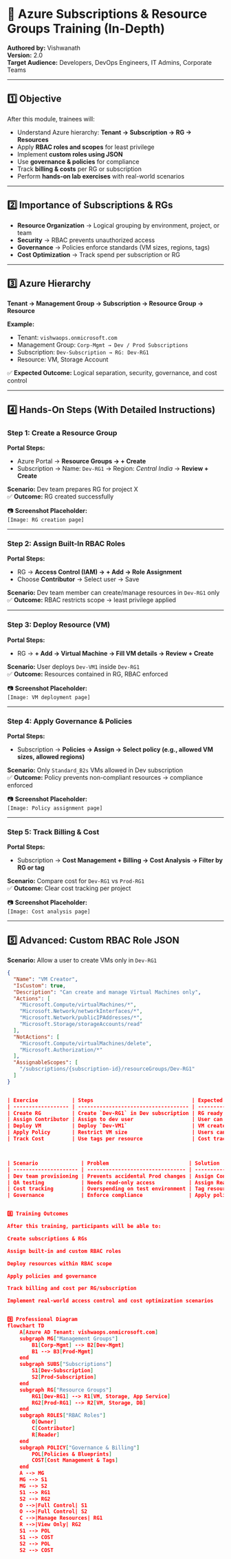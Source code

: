# 📘 Azure Subscriptions & Resource Groups Training (In-Depth)

**Authored by:** Vishwanath  
**Version:** 2.0  
**Target Audience:** Developers, DevOps Engineers, IT Admins, Corporate Teams  

---

## 1️⃣ Objective
After this module, trainees will:

- Understand Azure hierarchy: **Tenant → Subscription → RG → Resources**  
- Apply **RBAC roles and scopes** for least privilege  
- Implement **custom roles using JSON**  
- Use **governance & policies** for compliance  
- Track **billing & costs** per RG or subscription  
- Perform **hands-on lab exercises** with real-world scenarios  

---

## 2️⃣ Importance of Subscriptions & RGs
- **Resource Organization** → Logical grouping by environment, project, or team  
- **Security** → RBAC prevents unauthorized access  
- **Governance** → Policies enforce standards (VM sizes, regions, tags)  
- **Cost Optimization** → Track spend per subscription or RG  

---

## 3️⃣ Azure Hierarchy
**Tenant → Management Group → Subscription → Resource Group → Resource**


**Example:**  
- Tenant: `vishwaops.onmicrosoft.com`  
- Management Group: `Corp-Mgmt → Dev / Prod Subscriptions`  
- Subscription: `Dev-Subscription → RG: Dev-RG1`  
- Resource: VM, Storage Account  

✅ **Expected Outcome:** Logical separation, security, governance, and cost control  

---

## 4️⃣ Hands-On Steps (With Detailed Instructions)

### Step 1: Create a Resource Group
**Portal Steps:**
- Azure Portal → **Resource Groups → + Create**  
- Subscription → Name: `Dev-RG1` → Region: *Central India* → **Review + Create**  

**Scenario:** Dev team prepares RG for project X  
✅ **Outcome:** RG created successfully  

📷 **Screenshot Placeholder:**  
`[Image: RG creation page]`

---

### Step 2: Assign Built-In RBAC Roles
**Portal Steps:**
- RG → **Access Control (IAM) → + Add → Role Assignment**  
- Choose **Contributor** → Select user → Save  

**Scenario:** Dev team member can create/manage resources in `Dev-RG1` only  
✅ **Outcome:** RBAC restricts scope → least privilege applied  

---

### Step 3: Deploy Resource (VM)
**Portal Steps:**
- RG → **+ Add → Virtual Machine → Fill VM details → Review + Create**  

**Scenario:** User deploys `Dev-VM1` inside `Dev-RG1`  
✅ **Outcome:** Resources contained in RG, RBAC enforced  

📷 **Screenshot Placeholder:**  
`[Image: VM deployment page]`

---

### Step 4: Apply Governance & Policies
**Portal Steps:**
- Subscription → **Policies → Assign → Select policy (e.g., allowed VM sizes, allowed regions)**  

**Scenario:** Only `Standard_B2s` VMs allowed in Dev subscription  
✅ **Outcome:** Policy prevents non-compliant resources → compliance enforced  

📷 **Screenshot Placeholder:**  
`[Image: Policy assignment page]`

---

### Step 5: Track Billing & Cost
**Portal Steps:**
- Subscription → **Cost Management + Billing → Cost Analysis → Filter by RG or tag**  

**Scenario:** Compare cost for `Dev-RG1` vs `Prod-RG1`  
✅ **Outcome:** Clear cost tracking per project  

📷 **Screenshot Placeholder:**  
`[Image: Cost analysis page]`

---

## 5️⃣ Advanced: Custom RBAC Role JSON

**Scenario:** Allow a user to create VMs only in `Dev-RG1`

```json
{
  "Name": "VM Creator",
  "IsCustom": true,
  "Description": "Can create and manage Virtual Machines only",
  "Actions": [
    "Microsoft.Compute/virtualMachines/*",
    "Microsoft.Network/networkInterfaces/*",
    "Microsoft.Network/publicIPAddresses/*",
    "Microsoft.Storage/storageAccounts/read"
  ],
  "NotActions": [
    "Microsoft.Compute/virtualMachines/delete",
    "Microsoft.Authorization/*"
  ],
  "AssignableScopes": [
    "/subscriptions/{subscription-id}/resourceGroups/Dev-RG1"
  ]
}


| Exercise           | Steps                                | Expected Outcome                            |
| ------------------ | ------------------------------------ | ------------------------------------------- |
| Create RG          | Create `Dev-RG1` in Dev subscription | RG ready for resources                      |
| Assign Contributor | Assign to dev user                   | User can create/manage resources only in RG |
| Deploy VM          | Deploy `Dev-VM1`                     | VM created inside RG only                   |
| Apply Policy       | Restrict VM size                     | Users cannot create non-compliant VMs       |
| Track Cost         | Use tags per resource                | Cost tracked per RG/project                 |



| Scenario              | Problem                          | Solution                       | Outcome                                       |
| --------------------- | -------------------------------- | ------------------------------ | --------------------------------------------- |
| Dev team provisioning | Prevents accidental Prod changes | Assign Contributor at Dev-RG   | Devs can deploy resources safely              |
| QA testing            | Needs read-only access           | Assign Reader at subscription  | QA can view resources but not modify          |
| Cost tracking         | Overspending on test environment | Tag resources per project      | Cost per project visible, budget enforced     |
| Governance            | Enforce compliance               | Apply policies at subscription | Non-compliant resources blocked automatically |


8️⃣ Training Outcomes

After this training, participants will be able to:

Create subscriptions & RGs

Assign built-in and custom RBAC roles

Deploy resources within RBAC scope

Apply policies and governance

Track billing and cost per RG/subscription

Implement real-world access control and cost optimization scenarios


9️⃣ Professional Diagram
flowchart TD
    A[Azure AD Tenant: vishwaops.onmicrosoft.com] 
    subgraph MG["Management Groups"]
        B1[Corp-Mgmt] --> B2[Dev-Mgmt]
        B1 --> B3[Prod-Mgmt]
    end
    subgraph SUBS["Subscriptions"]
        S1[Dev-Subscription] 
        S2[Prod-Subscription]
    end
    subgraph RG["Resource Groups"]
        RG1[Dev-RG1] --> R1[VM, Storage, App Service]
        RG2[Prod-RG1] --> R2[VM, Storage, DB]
    end
    subgraph ROLES["RBAC Roles"]
        O[Owner] 
        C[Contributor]
        R[Reader]
    end
    subgraph POLICY["Governance & Billing"]
        POL[Policies & Blueprints]
        COST[Cost Management & Tags]
    end
    A --> MG
    MG --> S1
    MG --> S2
    S1 --> RG1
    S2 --> RG2
    O -->|Full Control| S1
    O -->|Full Control| S2
    C -->|Manage Resources| RG1
    R -->|View Only| RG2
    S1 --> POL
    S1 --> COST
    S2 --> POL
    S2 --> COST




